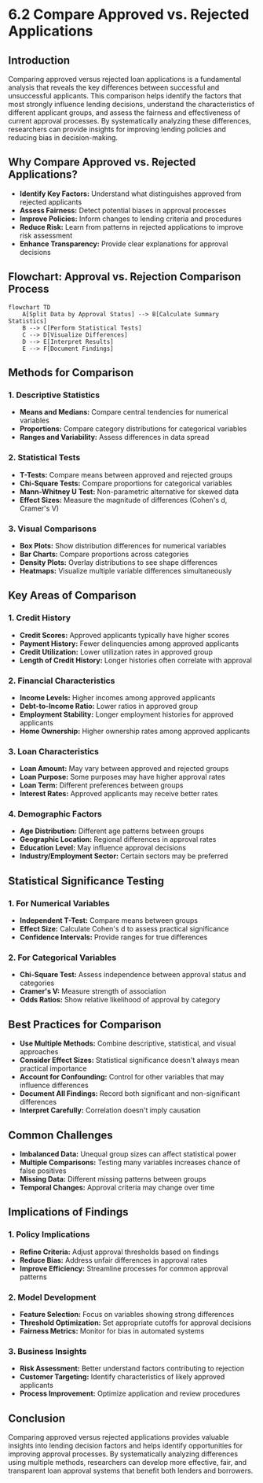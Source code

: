 # 6.2 Compare Approved vs. Rejected Applications

## Introduction

Comparing approved versus rejected loan applications is a fundamental analysis that reveals the key differences between successful and unsuccessful applicants. This comparison helps identify the factors that most strongly influence lending decisions, understand the characteristics of different applicant groups, and assess the fairness and effectiveness of current approval processes. By systematically analyzing these differences, researchers can provide insights for improving lending policies and reducing bias in decision-making.

## Why Compare Approved vs. Rejected Applications?

- **Identify Key Factors:** Understand what distinguishes approved from rejected applicants
- **Assess Fairness:** Detect potential biases in approval processes
- **Improve Policies:** Inform changes to lending criteria and procedures
- **Reduce Risk:** Learn from patterns in rejected applications to improve risk assessment
- **Enhance Transparency:** Provide clear explanations for approval decisions

## Flowchart: Approval vs. Rejection Comparison Process

```mermaid
flowchart TD
    A[Split Data by Approval Status] --> B[Calculate Summary Statistics]
    B --> C[Perform Statistical Tests]
    C --> D[Visualize Differences]
    D --> E[Interpret Results]
    E --> F[Document Findings]
```

## Methods for Comparison

### 1. Descriptive Statistics
- **Means and Medians:** Compare central tendencies for numerical variables
- **Proportions:** Compare category distributions for categorical variables
- **Ranges and Variability:** Assess differences in data spread

### 2. Statistical Tests
- **T-Tests:** Compare means between approved and rejected groups
- **Chi-Square Tests:** Compare proportions for categorical variables
- **Mann-Whitney U Test:** Non-parametric alternative for skewed data
- **Effect Sizes:** Measure the magnitude of differences (Cohen's d, Cramer's V)

### 3. Visual Comparisons
- **Box Plots:** Show distribution differences for numerical variables
- **Bar Charts:** Compare proportions across categories
- **Density Plots:** Overlay distributions to see shape differences
- **Heatmaps:** Visualize multiple variable differences simultaneously

## Key Areas of Comparison

### 1. Credit History
- **Credit Scores:** Approved applicants typically have higher scores
- **Payment History:** Fewer delinquencies among approved applicants
- **Credit Utilization:** Lower utilization rates in approved group
- **Length of Credit History:** Longer histories often correlate with approval

### 2. Financial Characteristics
- **Income Levels:** Higher incomes among approved applicants
- **Debt-to-Income Ratio:** Lower ratios in approved group
- **Employment Stability:** Longer employment histories for approved applicants
- **Home Ownership:** Higher ownership rates among approved applicants

### 3. Loan Characteristics
- **Loan Amount:** May vary between approved and rejected groups
- **Loan Purpose:** Some purposes may have higher approval rates
- **Loan Term:** Different preferences between groups
- **Interest Rates:** Approved applicants may receive better rates

### 4. Demographic Factors
- **Age Distribution:** Different age patterns between groups
- **Geographic Location:** Regional differences in approval rates
- **Education Level:** May influence approval decisions
- **Industry/Employment Sector:** Certain sectors may be preferred

## Statistical Significance Testing

### 1. For Numerical Variables
- **Independent T-Test:** Compare means between groups
- **Effect Size:** Calculate Cohen's d to assess practical significance
- **Confidence Intervals:** Provide ranges for true differences

### 2. For Categorical Variables
- **Chi-Square Test:** Assess independence between approval status and categories
- **Cramer's V:** Measure strength of association
- **Odds Ratios:** Show relative likelihood of approval by category

## Best Practices for Comparison

- **Use Multiple Methods:** Combine descriptive, statistical, and visual approaches
- **Consider Effect Sizes:** Statistical significance doesn't always mean practical importance
- **Account for Confounding:** Control for other variables that may influence differences
- **Document All Findings:** Record both significant and non-significant differences
- **Interpret Carefully:** Correlation doesn't imply causation

## Common Challenges

- **Imbalanced Data:** Unequal group sizes can affect statistical power
- **Multiple Comparisons:** Testing many variables increases chance of false positives
- **Missing Data:** Different missing patterns between groups
- **Temporal Changes:** Approval criteria may change over time

## Implications of Findings

### 1. Policy Implications
- **Refine Criteria:** Adjust approval thresholds based on findings
- **Reduce Bias:** Address unfair differences in approval rates
- **Improve Efficiency:** Streamline processes for common approval patterns

### 2. Model Development
- **Feature Selection:** Focus on variables showing strong differences
- **Threshold Optimization:** Set appropriate cutoffs for approval decisions
- **Fairness Metrics:** Monitor for bias in automated systems

### 3. Business Insights
- **Risk Assessment:** Better understand factors contributing to rejection
- **Customer Targeting:** Identify characteristics of likely approved applicants
- **Process Improvement:** Optimize application and review procedures

## Conclusion

Comparing approved versus rejected applications provides valuable insights into lending decision factors and helps identify opportunities for improving approval processes. By systematically analyzing differences using multiple methods, researchers can develop more effective, fair, and transparent loan approval systems that benefit both lenders and borrowers.
